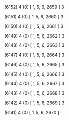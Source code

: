(6152) 4 (0) [ 1, 5, 6, 2659 ] 3 


(6151) 4 (0) [ 1, 5, 6, 2660 ] 3 


(6150) 4 (0) [ 1, 5, 6, 2661 ] 3 


(6149) 4 (0) [ 1, 5, 6, 2662 ] 3 


(6148) 4 (0) [ 1, 5, 6, 2663 ] 3 


(6147) 4 (0) [ 1, 5, 6, 2664 ] 3 


(6146) 4 (0) [ 1, 5, 6, 2665 ] 3 


(6145) 4 (0) [ 1, 5, 6, 2666 ] 3 


(6144) 4 (0) [ 1, 5, 6, 2667 ] 3 


(6143) 4 (0) [ 1, 5, 6, 2668 ] 3 


(6142) 4 (0) [ 1, 5, 6, 2669 ] 3 


(6141) 4 (0) [ 1, 5, 6, 2670 ]  

